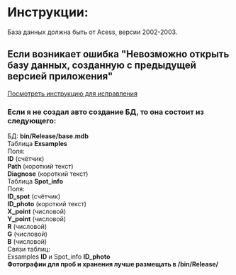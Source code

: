 # Инструкции:
База данных должна быть от Acess, версии 2002-2003.
## Если возникает ошибка "Невозможно открыть базу данных, созданную с предыдущей версией приложения"
[Посмотреть инструкцию для исправления](https://docs.microsoft.com/ru-ru/office/troubleshoot/access/database-previous-version)
### Если я не создал авто создание БД, то она состоит из следующего:
БД: __bin/Release/base.mdb__<br>
Таблица __Exsamples__<br>
Поля:<br>
__ID__ (счётчик)<br>
__Path__ (короткий текст)<br>
__Diagnose__ (короткий текст)<br>
Таблица __Spot_info__<br>
Поля:<br>
__ID_spot__ (счётчик)<br>
__ID_photo__ (короткий текст)<br>
__X_point__ (числовой)<br>
__Y_point__ (числовой)<br>
__R__ (числовой)<br>
__G__ (числовой)<br>
__B__ (числовой)<br>
Связи таблиц:<br>
Exsamples __ID__ и Spot_info __ID_photo__<br>
__**Фотографии для проб и хранения лучше размещать в /bin/Release/**__
